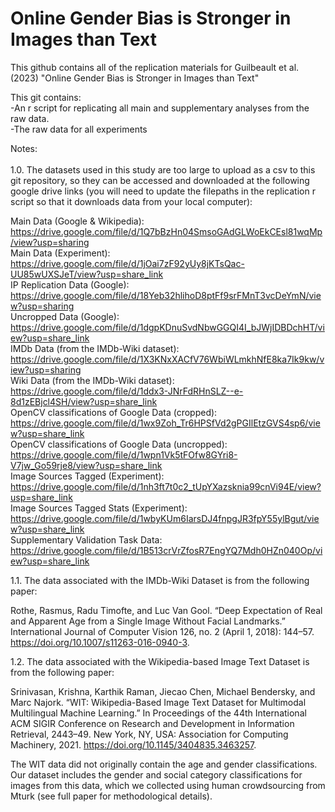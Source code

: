 # Online Gender Bias is Stronger in Images than Text
This github contains all of the replication materials for Guilbeault et al. (2023) "Online Gender Bias is Stronger in Images than Text"

This git contains:<br>
-An r script for replicating all main and supplementary analyses from the raw data.<br>
-The raw data for all experiments<br>

Notes:<br>
<br>
1.0. The datasets used in this study are too large to upload as a csv to this git repository, so they can be accessed and downloaded at the following google drive links (you will need to update the filepaths in the replication r script so that it downloads data from your local computer):

Main Data (Google & Wikipedia): https://drive.google.com/file/d/1Q7bBzHn04SmsoGAdGLWoEkCEsl81wqMp/view?usp=sharing <br>
Main Data (Experiment): https://drive.google.com/file/d/1jOai7zF92yUy8jKTsQac-UU85wUXSJeT/view?usp=share_link <br>
IP Replication Data (Google): https://drive.google.com/file/d/18Yeb32hlihoD8ptFf9srFMnT3vcDeYmN/view?usp=sharing <br>
Uncropped Data (Google): https://drive.google.com/file/d/1dgpKDnuSvdNbwGGQI4I_bJWjIDBDchHT/view?usp=share_link <br>
IMDb Data (from the IMDb-Wiki dataset): https://drive.google.com/file/d/1X3KNxXACfV76WbiWLmkhNfE8ka7Ik9kw/view?usp=sharing <br>
Wiki Data (from the IMDb-Wiki dataset): https://drive.google.com/file/d/1ddx3-JNrFdRHnSLZ--e-8d1zEBjcl4SH/view?usp=share_link <br>
OpenCV classifications of Google Data (cropped): https://drive.google.com/file/d/1wx9Zoh_Tr6HPSfVd2gPGIlEtzGVS4sp6/view?usp=share_link <br>
OpenCV classifications of Google Data (uncropped): https://drive.google.com/file/d/1wpn1Vk5tFOfw8GYri8-V7jw_Go59rje8/view?usp=share_link <br>
Image Sources Tagged (Experiment): https://drive.google.com/file/d/1nh3ft7t0c2_tUpYXazsknia99cnVi94E/view?usp=share_link <br>
Image Sources Tagged Stats (Experiment): https://drive.google.com/file/d/1wbyKUm6IarsDJ4fnpgJR3fpY55ylBgut/view?usp=share_link <br>
Supplementary Validation Task Data: https://drive.google.com/file/d/1B513crVrZfosR7EngYQ7Mdh0HZn040Op/view?usp=share_link <br>

1.1. The data associated with the IMDb-Wiki Dataset is from the following paper:

Rothe, Rasmus, Radu Timofte, and Luc Van Gool. “Deep Expectation of Real and Apparent Age from a Single Image Without Facial Landmarks.” International Journal of Computer Vision 126, no. 2 (April 1, 2018): 144–57. https://doi.org/10.1007/s11263-016-0940-3.

1.2. The data associated with the Wikipedia-based Image Text Dataset is from the following paper:

Srinivasan, Krishna, Karthik Raman, Jiecao Chen, Michael Bendersky, and Marc Najork. “WIT: Wikipedia-Based Image Text Dataset for Multimodal Multilingual Machine Learning.” In Proceedings of the 44th International ACM SIGIR Conference on Research and Development in Information Retrieval, 2443–49. New York, NY, USA: Association for Computing Machinery, 2021. https://doi.org/10.1145/3404835.3463257.

The WIT data did not originally contain the age and gender classifications. Our dataset includes the gender and social category classifications for images from this data, which we collected using human crowdsourcing from Mturk (see full paper for methodological details).
